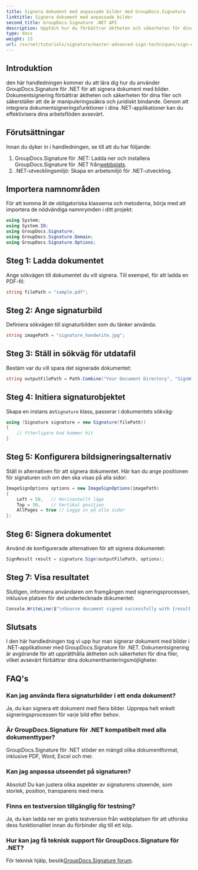 ```yaml
---
title: Signera dokument med anpassade bilder med GroupDocs.Signature
linktitle: Signera dokument med anpassade bilder
second_title: GroupDocs.Signature .NET API
description: Upptäck hur du förbättrar äktheten och säkerheten för dina dokument genom att signera dem med anpassade bilder med GroupDocs.Signature för .NET. Denna steg-för-steg handledning täcker allt från att ladda ett dokument.
type: docs
weight: 13
url: /sv/net/tutorials/signature/master-advanced-sign-techniques/sign-documents-with-custom-image/
---
```

## Introduktion

den här handledningen kommer du att lära dig hur du använder GroupDocs.Signature för .NET för att signera dokument med bilder. Dokumentsignering förbättrar äktheten och säkerheten för dina filer och säkerställer att de är manipuleringssäkra och juridiskt bindande. Genom att integrera dokumentsigneringsfunktioner i dina .NET-applikationer kan du effektivisera dina arbetsflöden avsevärt.

## Förutsättningar

Innan du dyker in i handledningen, se till att du har följande:

1.  GroupDocs.Signature för .NET: Ladda ner och installera GroupDocs.Signature för .NET från[webbplats](https://releases.groupdocs.com/signature/net/).
2. .NET-utvecklingsmiljö: Skapa en arbetsmiljö för .NET-utveckling.

## Importera namnområden

För att komma åt de obligatoriska klasserna och metoderna, börja med att importera de nödvändiga namnrymden i ditt projekt:

```csharp
using System;
using System.IO;
using GroupDocs.Signature;
using GroupDocs.Signature.Domain;
using GroupDocs.Signature.Options;
```

## Steg 1: Ladda dokumentet

Ange sökvägen till dokumentet du vill signera. Till exempel, för att ladda en PDF-fil:

```csharp
string filePath = "sample.pdf";
```

## Steg 2: Ange signaturbild

Definiera sökvägen till signaturbilden som du tänker använda:

```csharp
string imagePath = "signature_handwrite.jpg";
```

## Steg 3: Ställ in sökväg för utdatafil

Bestäm var du vill spara det signerade dokumentet:

```csharp
string outputFilePath = Path.Combine("Your Document Directory", "SignWithImage", "SignedDocument.pdf");
```

## Steg 4: Initiera signaturobjektet

 Skapa en instans av`Signature` klass, passerar i dokumentets sökväg:

```csharp
using (Signature signature = new Signature(filePath))
{
    // Ytterligare kod kommer hit
}
```

## Steg 5: Konfigurera bildsigneringsalternativ

Ställ in alternativen för att signera dokumentet. Här kan du ange positionen för signaturen och om den ska visas på alla sidor:

```csharp
ImageSignOptions options = new ImageSignOptions(imagePath)
{
    Left = 50,   // Horisontellt läge
    Top = 50,    // Vertikal position
    AllPages = true // Logga in på alla sidor
};
```

## Steg 6: Signera dokumentet

Använd de konfigurerade alternativen för att signera dokumentet:

```csharp
SignResult result = signature.Sign(outputFilePath, options);
```

## Steg 7: Visa resultatet

Slutligen, informera användaren om framgången med signeringsprocessen, inklusive platsen för det undertecknade dokumentet:

```csharp
Console.WriteLine($"\nSource document signed successfully with {result.Succeeded.Count} signature(s).\nFile saved at {outputFilePath}.");
```

## Slutsats

I den här handledningen tog vi upp hur man signerar dokument med bilder i .NET-applikationer med GroupDocs.Signature för .NET. Dokumentsignering är avgörande för att upprätthålla äktheten och säkerheten för dina filer, vilket avsevärt förbättrar dina dokumenthanteringsmöjligheter.

## FAQ's

### Kan jag använda flera signaturbilder i ett enda dokument?

Ja, du kan signera ett dokument med flera bilder. Upprepa helt enkelt signeringsprocessen för varje bild efter behov.

### Är GroupDocs.Signature för .NET kompatibelt med alla dokumenttyper?

GroupDocs.Signature för .NET stöder en mängd olika dokumentformat, inklusive PDF, Word, Excel och mer.

### Kan jag anpassa utseendet på signaturen?

Absolut! Du kan justera olika aspekter av signaturens utseende, som storlek, position, transparens med mera.

### Finns en testversion tillgänglig för testning?

Ja, du kan ladda ner en gratis testversion från webbplatsen för att utforska dess funktionalitet innan du förbinder dig till ett köp.

### Hur kan jag få teknisk support för GroupDocs.Signature för .NET?

 För teknisk hjälp, besök[GroupDocs.Signature forum](https://forum.groupdocs.com/c/signature/13).